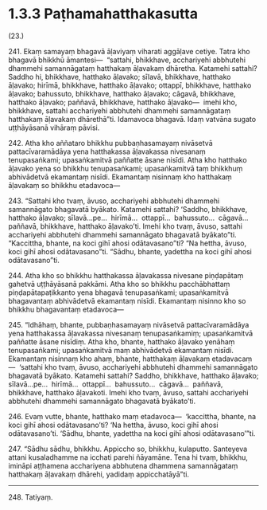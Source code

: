 # 1.3.3 Paṭhamahatthakasutta

(23.)

241\. Ekaṃ samayaṃ bhagavā āḷaviyaṃ viharati aggāḷave cetiye. Tatra kho bhagavā bhikkhū āmantesi—  “sattahi, bhikkhave, acchariyehi abbhutehi dhammehi samannāgataṃ hatthakaṃ āḷavakaṃ dhāretha. Katamehi sattahi? Saddho hi, bhikkhave, hatthako āḷavako; sīlavā, bhikkhave, hatthako āḷavako; hirīmā, bhikkhave, hatthako āḷavako; ottappī, bhikkhave, hatthako āḷavako; bahussuto, bhikkhave, hatthako āḷavako; cāgavā, bhikkhave, hatthako āḷavako; paññavā, bhikkhave, hatthako āḷavako—  imehi kho, bhikkhave, sattahi acchariyehi abbhutehi dhammehi samannāgataṃ hatthakaṃ āḷavakaṃ dhārethā”ti. Idamavoca bhagavā. Idaṃ vatvāna sugato uṭṭhāyāsanā vihāraṃ pāvisi.

242\. Atha kho aññataro bhikkhu pubbaṇhasamayaṃ nivāsetvā pattacīvaramādāya yena hatthakassa āḷavakassa nivesanaṃ tenupasaṅkami; upasaṅkamitvā paññatte āsane nisīdi. Atha kho hatthako āḷavako yena so bhikkhu tenupasaṅkami; upasaṅkamitvā taṃ bhikkhuṃ abhivādetvā ekamantaṃ nisīdi. Ekamantaṃ nisinnaṃ kho hatthakaṃ āḷavakaṃ so bhikkhu etadavoca—

243\. “Sattahi kho tvaṃ, āvuso, acchariyehi abbhutehi dhammehi samannāgato bhagavatā byākato. Katamehi sattahi? ‘Saddho, bhikkhave, hatthako āḷavako; sīlavā…pe…  hirīmā…  ottappī…  bahussuto…  cāgavā…  paññavā, bhikkhave, hatthako āḷavako’ti. Imehi kho tvaṃ, āvuso, sattahi acchariyehi abbhutehi dhammehi samannāgato bhagavatā byākato”ti. “Kaccittha, bhante, na koci gihī ahosi odātavasano”ti? “Na hettha, āvuso, koci gihī ahosi odātavasano”ti. “Sādhu, bhante, yadettha na koci gihī ahosi odātavasano”ti.

244\. Atha kho so bhikkhu hatthakassa āḷavakassa nivesane piṇḍapātaṃ gahetvā uṭṭhāyāsanā pakkāmi. Atha kho so bhikkhu pacchābhattaṃ piṇḍapātapaṭikkanto yena bhagavā tenupasaṅkami; upasaṅkamitvā bhagavantaṃ abhivādetvā ekamantaṃ nisīdi. Ekamantaṃ nisinno kho so bhikkhu bhagavantaṃ etadavoca—

245\. “Idhāhaṃ, bhante, pubbaṇhasamayaṃ nivāsetvā pattacīvaramādāya yena hatthakassa āḷavakassa nivesanaṃ tenupasaṅkamiṃ; upasaṅkamitvā paññatte āsane nisīdiṃ. Atha kho, bhante, hatthako āḷavako yenāhaṃ tenupasaṅkami; upasaṅkamitvā maṃ abhivādetvā ekamantaṃ nisīdi. Ekamantaṃ nisinnaṃ kho ahaṃ, bhante, hatthakaṃ āḷavakaṃ etadavacaṃ—  ‘sattahi kho tvaṃ, āvuso, acchariyehi abbhutehi dhammehi samannāgato bhagavatā byākato. Katamehi sattahi? Saddho, bhikkhave, hatthako āḷavako; sīlavā…pe…  hirīmā…  ottappī…  bahussuto…  cāgavā…  paññavā, bhikkhave, hatthako āḷavakoti. Imehi kho tvaṃ, āvuso, sattahi acchariyehi abbhutehi dhammehi samannāgato bhagavatā byākato’ti.

246\. Evaṃ vutte, bhante, hatthako maṃ etadavoca—  ‘kaccittha, bhante, na koci gihī ahosi odātavasano’ti? ‘Na hettha, āvuso, koci gihī ahosi odātavasano’ti. ‘Sādhu, bhante, yadettha na koci gihī ahosi odātavasano’”ti.

247\. “Sādhu sādhu, bhikkhu. Appiccho so, bhikkhu, kulaputto. Santeyeva attani kusaladhamme na icchati parehi ñāyamāne. Tena hi tvaṃ, bhikkhu, imināpi aṭṭhamena acchariyena abbhutena dhammena samannāgataṃ hatthakaṃ āḷavakaṃ dhārehi, yadidaṃ appicchatāyā”ti.

---

248\. Tatiyaṃ.

